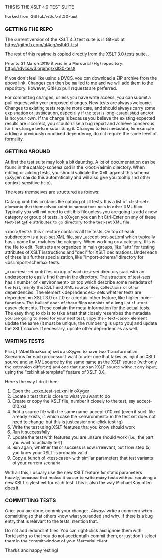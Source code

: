 THIS IS THE XSLT 4.0 TEST SUITE

Forked from GitHub/w3c/xslt30-test


### GETTING THE REPO ###

The current version of the XSLT 4.0 test suite is in GitHub at https://github.com/qt4cg/xslt40-test

The rest of this readme is copied directly from the XSLT 3.0 tests suite...

Prior to 31 March 2019 it was in a Mercurial (Hg) repository: https://dvcs.w3.org/hg/xslt30-test/

If you don't feel like using a DVCS, you can download a ZIP archive from the above link. Changes can then be mailed to me and we will add them to the repository. However, GitHub pull requests are preferred.

For committing changes, unless you have write access, you can submit a pull request with your proposed changes. New tests are always welcome. Changes to existing tests require more care, and should always carry some explanation or justification, especially if the test is long-established and/or is not your own. If the change is because you believe the existing expected results are incorrect, you should raise a bug report and achieve consensus for the change before submitting it. Changes to test metadata, for example adding a previously unnoticed dependency, do not require the same level of formality.

### GETTING AROUND ###

At first the test suite may look a bit daunting. A lot of documentation can be found in the catalog-schema.xsd in the &lt;root&gt;/admin directory. When editing or adding tests, you should validate the XML against this schema (oXygen can do this automatically and will also give you tooltip and other context-sensitive help).

The tests themselves are structured as follows:

Catalog.xml: this contains the catalog of all tests. It is a list of &lt;test-set&gt; elements that themselves point to named test-sets in other XML files. Typically you will not need to edit this file unless you are going to add a new category or group of tests. In oXygen you can hit Ctrl-Enter on any of these test-set @file attributes to go directory to the test-set XML file.

&lt;root&gt;/tests/: this directory contains all the tests. On top of each subdirectory is a test-set XML file, say _accept-test-set.xml which typically has a name that matches the category. When working on a category, this is the file to edit. Test sets are organized in main groups, like "attr" for testing attributes of XSLT instructions and "decl" for XSLT declarations. Under each of these is a further specialization, like "import-schema" directory for &lt;xsl:import-schema&gt; tests.

_xxxx-test-set.xml:  files on top of each test-set directory start with an underscore to easily find them in the directory. The structure of test-sets has a number of &lt;environment&gt; on top which describe some metadata of the test, mainly the XSLT and XML source files, collections or other dependencies. The element &lt;dependencies&gt; sets whether tests are dependent on XSLT 3.0 or 2.0 or a certain other feature, like higher-order-functions. The bulk of each of these files consists of a long list of &lt;test-case&gt; elements. These contain the meta-information for the actual tests. The easy thing to do is to take a test that closely resembles the metadata you are going to need for your next test, copy the &lt;text-case&gt; element, update the name (it must be unique, the numbering is up to you) and update the XSLT source. If necessary, update other dependencies as well.

### WRITING TESTS ###

First, I [Abel Braaksma] set up oXygen to have two Transformation Scenarios for each processor I want to use: one that takes as input an XSLT source and an XML source by the same name as the XSLT source (with only the extension different) and one that runs an XSLT source without any input, using the "xsl:initial-template" feature of XSLT 3.0.

Here's the way I do it then:

1) Open the _xxxx_test-set.xml in oXygen
2) Locate a test that is close to what you want to do
3) Create or copy the XSLT file, number it closely to the test, say accept-010.xsl
4) Add a source file with the same name, accept-010.xml (even if such file already exists, in which case the &lt;environment&gt; in the test set does not need to change, but this is just easier one-click testing)
5) Write the test using XSLT features that you know should work
6) Run it successfully
7) Update the test with features you are unsure should work (i.e., the part you want to actually test)
8) Run again, whether fail or success is now irrelevant, but from step (5) you know your XSLT is probably valid
9) Copy a bunch of &lt;test-case&gt; with similar parameters that test variants of your current scenario

With all this, I usually use the new XSLT feature for static parameters heavily, because that makes it easier to write many tests without requiring a new XSLT stylesheet for each test. This is also the way Michael Kay often does it.

### COMMITTING TESTS ###

Once you are done, commit your changes.  *Always* write a comment when committing so that others know what you added and why. If there is a bug entry that is relevant to the tests, mention that.

Do not add redundant files. You can right-click and ignore them with TortoiseHg so that you do not accidentally commit them, or just don't select them in the commit window of your Mercurial client.

Thanks and happy testing!
